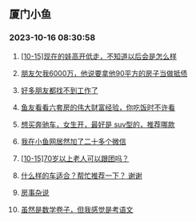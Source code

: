## 厦门小鱼 
### 2023-10-16 08:30:58

1. [[10-15]现在的娃高开低走，不知道以后会是怎么样](http://bbs.xmfish.com/read-htm-tid-18089149.html)

2. [朋友欠我6000万，他说要拿他90平方的房子当做抵债](http://bbs.xmfish.com/read-htm-tid-18089097.html)

3. [好多朋友都找不到工作了](http://bbs.xmfish.com/read-htm-tid-18089218.html)

4. [鱼友看看六套房的伟大财富经验，你吃饭时不许看](http://bbs.xmfish.com/read-htm-tid-18089179.html)

5. [想买奔驰车，女生开，最好是 suv型的，推荐哪款](http://bbs.xmfish.com/read-htm-tid-18089091.html)

6. [我在小鱼网居然加了二十多个微信](http://bbs.xmfish.com/read-htm-tid-18089189.html)

7. [[10-15]70岁以上老人可以跟团吗？](http://bbs.xmfish.com/read-htm-tid-18089178.html)

8. [什么样的车适合？帮忙推荐一下？ 谢谢](http://bbs.xmfish.com/read-htm-tid-18089165.html)

9. [房事杂说](http://bbs.xmfish.com/read-htm-tid-18089055.html)

10. [虽然是数学卷子，但我感觉是考语文](http://bbs.xmfish.com/read-htm-tid-18089313.html)

